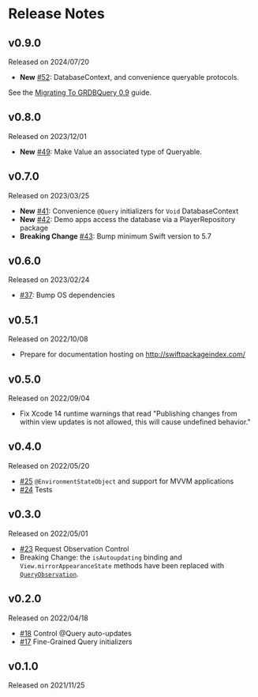 # Release Notes

## v0.9.0

Released on 2024/07/20

- **New** [#52](https://github.com/groue/GRDBQuery/pull/52): DatabaseContext, and convenience queryable protocols.

See the [Migrating To GRDBQuery 0.9](https://swiftpackageindex.com/groue/grdbquery/0.9.0/documentation/grdbquery/migratingtogrdbquery09) guide.

## v0.8.0

Released on 2023/12/01

- **New** [#49](https://github.com/groue/GRDBQuery/pull/49): Make Value an associated type of Queryable.

## v0.7.0

Released on 2023/03/25

- **New** [#41](https://github.com/groue/GRDBQuery/pull/41): Convenience `@Query` initializers for `Void` DatabaseContext
- **New** [#42](https://github.com/groue/GRDBQuery/pull/42): Demo apps access the database via a PlayerRepository package
- **Breaking Change** [#43](https://github.com/groue/GRDBQuery/pull/43): Bump minimum Swift version to 5.7

## v0.6.0

Released on 2023/02/24

- [#37](https://github.com/groue/GRDBQuery/pull/37): Bump OS dependencies

## v0.5.1

Released on 2022/10/08

- Prepare for documentation hosting on http://swiftpackageindex.com/

## v0.5.0

Released on 2022/09/04

- Fix Xcode 14 runtime warnings that read "Publishing changes from within view updates is not allowed, this will cause undefined behavior."

## v0.4.0

Released on 2022/05/20

- [#25](https://github.com/groue/GRDBQuery/pull/25) `@EnvironmentStateObject` and support for MVVM applications
- [#24](https://github.com/groue/GRDBQuery/pull/24) Tests

## v0.3.0

Released on 2022/05/01

- [#23](https://github.com/groue/GRDBQuery/pull/23) Request Observation Control
- Breaking Change: the `isAutoupdating` binding and `View.mirrorAppearanceState` methods have been replaced with [`QueryObservation`](https://groue.github.io/GRDBQuery/0.3/documentation/grdbquery/queryobservation).

## v0.2.0

Released on 2022/04/18

- [#18](https://github.com/groue/GRDBQuery/pull/18) Control @Query auto-updates
- [#17](https://github.com/groue/GRDBQuery/pull/17) Fine-Grained Query initializers

## v0.1.0

Released on 2021/11/25
